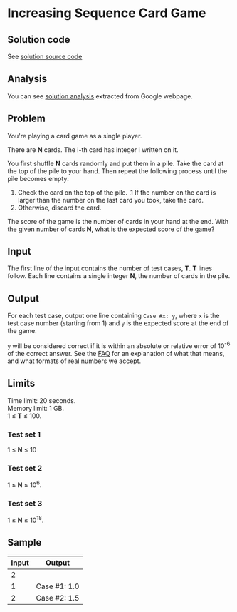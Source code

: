 # Increasing Sequence Card Game

## Solution code

See [solution source code](/Round%20E/Increasing%20Sequence%20Card%20Game/solution.cpp)

## Analysis

You can see [solution analysis](/Round%20E/Increasing%20Sequence%20Card%20Game/analysis.md) extracted from Google webpage.

## Problem

You're playing a card game as a single player.

There are **N** cards. The i-th card has integer i written on it.

You first shuffle **N** cards randomly and put them in a pile. Take the card at the top of the pile to your hand. Then repeat the following process until the pile becomes empty:

1. Check the card on the top of the pile.
   .1 If the number on the card is larger than the number on the last card you took, take the card.
1. Otherwise, discard the card.

The score of the game is the number of cards in your hand at the end. With the given number of cards **N**, what is the expected score of the game?

## Input

The first line of the input contains the number of test cases, **T**. **T** lines follow. Each line contains a single integer **N**, the number of cards in the pile.

## Output

For each test case, output one line containing `Case #x: y`, where `x` is the test case number (starting from 1) and `y` is the expected score at the end of the game.

`y` will be considered correct if it is within an absolute or relative error of 10<sup>-6</sup> of the correct answer. See the [FAQ](https://codingcompetitions.withgoogle.com/kickstart/faq#how-does-kick-start-handle-real-numbers) for an explanation of what that means, and what formats of real numbers we accept.

## Limits

Time limit: 20 seconds.<br>
Memory limit: 1 GB.<br>
1 ≤ **T** ≤ 100.

### Test set 1

1 ≤ **N** ≤ 10

### Test set 2

1 ≤ **N** ≤ 10<sup>6</sup>.

### Test set 3

1 ≤ **N** ≤ 10<sup>18</sup>.

## Sample

| Input | Output       |
| ----- | ------------ |
| 2     |              |
| 1     | Case #1: 1.0 |
| 2     | Case #2: 1.5 |
